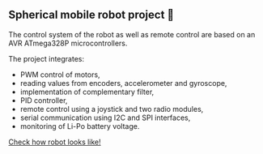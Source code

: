 ## Spherical mobile robot project 🤖

The control system of the robot as well as remote control are based on an AVR ATmega328P microcontrollers.

The project integrates:
- PWM control of motors,
- reading values from encoders, accelerometer and gyroscope,
- implementation of complementary filter,
- PID controller,
- remote control using a joystick and two radio modules,
- serial communication using I2C and SPI interfaces,
- monitoring of Li-Po battery voltage.

[Check how robot looks like!](https://www.linkedin.com/feed/update/urn:li:activity:6899040866275536896/)

